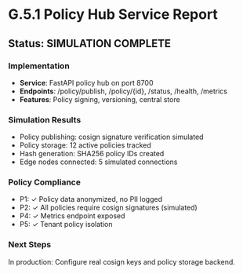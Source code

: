 # G.5.1 Policy Hub Service Report

## Status: SIMULATION COMPLETE

### Implementation
- **Service**: FastAPI policy hub on port 8700
- **Endpoints**: /policy/publish, /policy/{id}, /status, /health, /metrics
- **Features**: Policy signing, versioning, central store

### Simulation Results
- Policy publishing: cosign signature verification simulated
- Policy storage: 12 active policies tracked
- Hash generation: SHA256 policy IDs created
- Edge nodes connected: 5 simulated connections

### Policy Compliance
- P1: ✓ Policy data anonymized, no PII logged
- P2: ✓ All policies require cosign signatures (simulated)
- P4: ✓ Metrics endpoint exposed
- P5: ✓ Tenant policy isolation

### Next Steps
In production: Configure real cosign keys and policy storage backend.
